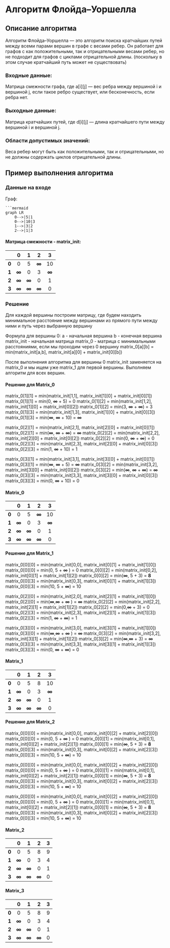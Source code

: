 # Алгоритм Флойда–Уоршелла

## Описание алгоритма
Алгоритм Флойда–Уоршелла — это алгоритм поиска кратчайших путей между всеми парами вершин в графе с весами ребер. 
Он работает для графов с как положительными, так и отрицательными весами ребер, 
но не подходит для графов с циклами отрицательной длины.
(поскольку в этом случае кратчайший путь может не существовать)
### Входные данные:
Матрица смежности графа, где a[i][j] — вес ребра между вершиной i и вершиной j, если такое ребро существует, 
или бесконечность, если ребра нет.
### Выходные данные:
Матрица кратчайших путей, где d[i][j] — длина кратчайшего пути между вершиной i и вершиной j.
### Области допустимых значений:
Веса ребер могут быть как положительными, так и отрицательными, но не должны содержать циклов отрицательной длины.
## Пример выполнения алгоритма
### Данные на входе
 Граф:
```mermaid
```mermaid
graph LR
    0-->|5|1
    0-->|10|3
    1-->|3|2
    2-->|1|3
```


#### Матрица смежности - matrix_init: 

|       | **0** | **1** | **2** | **3** |
|:------|:-----:|:-----:|:-----:|:-----:|
| **0** |   0   |   5   | **∞** |  10   |
| **1** | **∞** |   0   |   3   | **∞** |
| **2** | **∞** | **∞** |   0   |   1   |
| **3** | **∞** | **∞** | **∞** |   0   |


### Решение

Для каждой вершины построим матрицу, где будем находить минимальное расстояние между вершинами из прямого пути между ними и путь через выбранную вершину

Формула для вершины 0:
a - начальная вершина
b - конечная вершина
matrix_init - начальная матрица
matrix_0 - матрица с минимальными расстояниями, если мы проходим через 0 вершину
matrix_0[a][b] = min(matrix_init[a,b], matrix_init[a][0] + matrix_init[0][b])

После выполнения алгоритма для вершины 0 matrix_init заменяется на matrix_0 и мы ищем уже matrix_1 для первой вершины.
Выполняем алгоритм для всех вершин.

####  Решение для Matrix_0

matrix_0[1][1] = min(matrix_init[1,1], matrix_init[1][0] + matrix_init[0][1])
matrix_0[1][1] = min(0, **∞** + 5) = 0
matrix_0[1][2] = min(matrix_init[1,2], matrix_init[1][0] + matrix_init[0][2])
matrix_0[1][2] = min(3, **∞** + **∞**) = 3
matrix_0[1][3] = min(matrix_init[1,3], matrix_init[1][0] + matrix_init[0][3])
matrix_0[1][3] = min(**∞**, **∞** + 10) = **∞**

matrix_0[2][1] = min(matrix_init[2,1], matrix_init[2][0] + matrix_init[0][1])
matrix_0[2][1] = min(**∞**, **∞** + **∞**) = **∞**
matrix_0[2][2] = min(matrix_init[2,2], matrix_init[2][0] + matrix_init[0][2])
matrix_0[2][2] = min(0, **∞** + **∞**) = 0
matrix_0[2][3] = min(matrix_init[2,3], matrix_init[2][0] + matrix_init[0][3])
matrix_0[2][3] = min(1, **∞** + 10) = 1

matrix_0[3][1] = min(matrix_init[3,1], matrix_init[3][0] + matrix_init[0][1])
matrix_0[3][1] = min(**∞**, **∞** + 5) = **∞**
matrix_0[3][2] = min(matrix_init[3,2], matrix_init[3][0] + matrix_init[0][2])
matrix_0[3][2] = min(**∞**, **∞** + **∞**) = **∞**
matrix_0[3][3] = min(matrix_init[3,3], matrix_init[3][0] + matrix_init[0][3])
matrix_0[3][3] = min(0, **∞** + 10) = 0
#### Matrix_0

|       | **0** | **1** | **2** | **3** |
|:------|:-----:|:-----:|:-----:|:-----:|
| **0** |   0   |   5   | **∞** |  10   |
| **1** | **∞** |   0   |   3   | **∞** |
| **2** | **∞** | **∞** |   0   |   1   |
| **3** | **∞** | **∞** | **∞** |   0   |

####  Решение для Matrix_1
matrix_0[0][0] = min(matrix_init[0,0], matrix_init[0][1] + matrix_init[1][0])
matrix_0[0][0] = min(0, 5 + **∞** ) = 0
matrix_0[0][2] = min(matrix_init[0,2], matrix_init[0][1] + matrix_init[1][2])
matrix_0[0][2] = min(**∞**, 5 + 3) = **8**
matrix_0[0][3] = min(matrix_init[0,3], matrix_init[0][1] + matrix_init[1][3])
matrix_0[0][3] = min(10, 5 + **∞**) = 10

matrix_0[2][0] = min(matrix_init[2,0], matrix_init[2][1] + matrix_init[1][0])
matrix_0[2][0] = min(**∞**,**∞** + **∞** ) = **∞**
matrix_0[2][2] = min(matrix_init[2,2], matrix_init[2][1] + matrix_init[1][2])
matrix_0[2][2] = min(0,**∞**  + 3) = 0
matrix_0[2][3] = min(matrix_init[2,3], matrix_init[2][1] + matrix_init[1][3])
matrix_0[2][3] = min(1, **∞** + **∞**) = 1

matrix_0[3][0] = min(matrix_init[3,0], matrix_init[3][1] + matrix_init[1][0])
matrix_0[3][0] = min(**∞**,**∞** + **∞** ) = **∞**
matrix_0[3][2] = min(matrix_init[3,2], matrix_init[3][1] + matrix_init[1][2])
matrix_0[3][2] = min(**∞**,**∞**  + 3) = **∞**
matrix_0[3][3] = min(matrix_init[3,3], matrix_init[3][1] + matrix_init[1][3])
matrix_0[3][3] = min(0, **∞** + **∞**) = 0

#### Matrix_1

|       | **0** | **1** | **2** | **3** |
|:------|:-----:|:-----:|:-----:|:-----:|
| **0** |   0   |   5   |   8   |  10   |
| **1** | **∞** |   0   |   3   | **∞** |
| **2** | **∞** | **∞** |   0   |   1   |
| **3** | **∞** | **∞** | **∞** |   0   |

####  Решение для Matrix_2
matrix_0[0][0] = min(matrix_init[0,0], matrix_init[0][2] + matrix_init[2][0])
matrix_0[0][0] = min(0, 5 + **∞** ) = 0
matrix_0[0][1] = min(matrix_init[0,1], matrix_init[0][2] + matrix_init[2][1])
matrix_0[0][1] = min(**∞**, 5 + 3) = **8**
matrix_0[0][3] = min(matrix_init[0,3], matrix_init[0][2] + matrix_init[2][3])
matrix_0[0][3] = min(10, 5 + **∞**) = 10

matrix_0[0][0] = min(matrix_init[0,0], matrix_init[0][2] + matrix_init[2][0])
matrix_0[0][0] = min(0, 5 + **∞** ) = 0
matrix_0[0][1] = min(matrix_init[0,1], matrix_init[0][2] + matrix_init[2][1])
matrix_0[0][1] = min(**∞**, 5 + 3) = **8**
matrix_0[0][3] = min(matrix_init[0,3], matrix_init[0][2] + matrix_init[2][3])
matrix_0[0][3] = min(10, 5 + **∞**) = 10

matrix_0[0][0] = min(matrix_init[0,0], matrix_init[0][2] + matrix_init[2][0])
matrix_0[0][0] = min(0, 5 + **∞** ) = 0
matrix_0[0][1] = min(matrix_init[0,1], matrix_init[0][2] + matrix_init[2][1])
matrix_0[0][1] = min(**∞**, 5 + 3) = **8**
matrix_0[0][3] = min(matrix_init[0,3], matrix_init[0][2] + matrix_init[2][3])
matrix_0[0][3] = min(10, 5 + **∞**) = 10
#### Matrix_2

|       | **0** | **1** | **2** | **3** |
|:------|:-----:|:-----:|:-----:|:-----:|
| **0** |   0   |   5   |   8   |   9   |
| **1** | **∞** |   0   |   3   |   4   |
| **2** | **∞** | **∞** |   0   |   1   |
| **3** | **∞** | **∞** | **∞** |   0   |

#### Matrix_3

|       | **0** | **1** | **2** | **3** |
|:------|:-----:|:-----:|:-----:|:-----:|
| **0** |   0   |   5   |   8   |   9   |
| **1** | **∞** |   0   |   3   |   4   |
| **2** | **∞** | **∞** |   0   |   1   |
| **3** | **∞** | **∞** | **∞** |   0   |